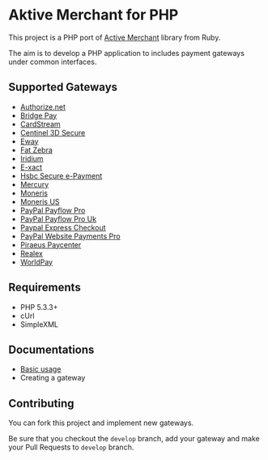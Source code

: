 # Aktive Merchant for PHP

This project is a PHP port of [Active Merchant](http://github.com/Shopify/active_merchant) library from Ruby.

The aim is to develop a PHP application to includes payment gateways under common interfaces.

## Supported Gateways

* [Authorize.net](http://www.authorize.net)
* [Bridge Pay](http://www.bridgepaynetwork.com/)
* [CardStream](http://www.cardstream.com)
* [Centinel 3D Secure](http://www.cardinalcommerce.com)
* [Eway](http://www.eway.com.au/)
* [Fat Zebra](https://www.fatzebra.com.au)
* [Iridium](http://www.iridiumcorp.co.uk)
* [E-xact](http://www.e-xact.com)
* [Hsbc Secure e-Payment](http://www.hsbc.co.uk/1/2/business/cards-payments/secure-epayments)
* [Mercury](http://www.mercurypay.com)
* [Moneris](http://www.moneris.com)
* [Moneris US](http://www.monerisusa.com)
* [PayPal Payflow Pro](https://www.paypal.com/cgi-bin/webscr?cmd=_payflow-pro-overview-outside)
* [PayPal Payflow Pro Uk](https://www.paypal.com/uk/cgi-bin/webscr?cmd=_wp-pro-overview-outside)
* [Paypal Express Checkout](https://cms.paypal.com/us/cgi-bin/?cmd=_render-content&content_ID=developer/e_howto_api_ECGettingStarted)
* [PayPal Website Payments Pro](https://merchant.paypal.com/cgi-bin/marketingweb?cmd=_render-content&content_ID=merchant/wp_pro)
* [Piraeus Paycenter](http://www.piraeusbank.gr)
* [Realex](http://www.realexpayments.com)
* [WorldPay](http://www.worldpay.com)

## Requirements

* PHP 5.3.3+ 
* cUrl
* SimpleXML

## Documentations

* [Basic usage](https://github.com/akDeveloper/Aktive-Merchant/wiki/Usage)
* Creating a gateway

## Contributing

You can fork this project and implement new gateways.

Be sure that you checkout the `develop` branch, add your gateway and make your Pull Requests to
`develop` branch.
